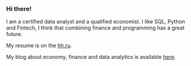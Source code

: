### Hi there!

I am a certified data analyst and a qualified economist. I like SQL, Python and Fintech, I think that combining finance and programming has a great future.

My resume is on the [hh.ru](https://krasnodar.hh.ru/resume/130003eaff0bfcd9940039ed1f31397a6f4237).

My blog about economy, finance and data analytics is available [here](https://dzen.ru/financier_and_data_analyst).
